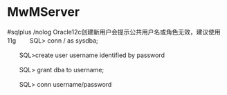 # MwMServer
#sqlplus /nolog
Oracle12c创建新用户会提示公共用户名或角色无效，建议使用11g
　　SQL> conn / as sysdba;

　　SQL>create user username identified by password

　　SQL> grant dba to username;

　　SQL> conn username/password
